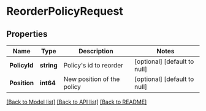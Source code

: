 # ReorderPolicyRequest

## Properties
Name | Type | Description | Notes
------------ | ------------- | ------------- | -------------
**PolicyId** | **string** | Policy&#39;s id to reorder | [optional] [default to null]
**Position** | **int64** | New position of the policy | [optional] [default to null]

[[Back to Model list]](../README.md#documentation-for-models) [[Back to API list]](../README.md#documentation-for-api-endpoints) [[Back to README]](../README.md)


